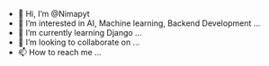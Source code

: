 - 👋 Hi, I’m @Nimapyt
- 👀 I’m interested in AI, Machine learning, Backend Development ... 
- 🌱 I’m currently learning Django ...
- 💞️ I’m looking to collaborate on ...
- 📫 How to reach me ...

<!---
Nimapyt/Nimapyt is a ✨ special ✨ repository because its `README.md` (this file) appears on your GitHub profile.
You can click the Preview link to take a look at your changes.
--->
